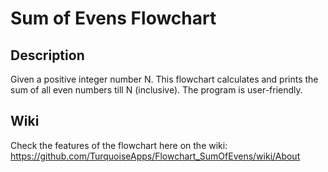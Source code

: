 # Sum of Evens Flowchart

## Description
Given a positive integer number N. This flowchart calculates and prints the sum of all even numbers till N (inclusive). The program is user-friendly.

## Wiki
Check the features of the flowchart here on the wiki: https://github.com/TurquoiseApps/Flowchart_SumOfEvens/wiki/About
